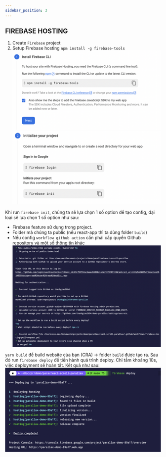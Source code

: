 ```yaml
---
sidebar_position: 3
---
```


## FIREBASE HOSTING

1. Create `Firebase` project
2. Setup Firebase hosting
`npm install -g firebase-tools`
![hosting](./img/firebase_hosting/hosting1.png)
![hosting](./img/firebase_hosting/hosting2.png)

Khi run `firebase init`, chúng ta sẽ lựa chọn 1 số option để tạo config, đại loại sẽ lựa chọn 1 số option như sau:
- Firebase feature sử dụng trong project.
- Folder mà chúng ta public (nếu react-app thì ta dùng folder `build`)
- Nếu config `workflow github action` cần phải cấp quyền Github repository và một số thông tin khác
![hosting](./img/firebase_hosting/hosting3.png)

`yarn build` để build website của bạn (CRA) → folder `build` được tạo ra.
Sau đó run `firebase deploy` để tiến hành quá trình deploy.
Chỉ tầm khoảng 10s, việc deployment sẽ hoàn tất.
Kết quả như sau:
![hosting](./img/firebase_hosting/hosting4.png)
